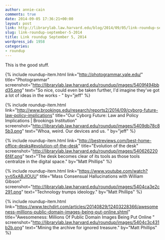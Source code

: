 ```yaml
---
author: annie-cain
comments: true
date: 2014-09-05 17:36:21+00:00
layout: post
link: http://librarylab.law.harvard.edu/blog/2014/09/05/link-roundup-september-5-2014/
slug: link-roundup-september-5-2014
title: Link roundup September 5, 2014
wordpress_id: 1958
categories:
- roundup
---
```


This is the good stuff.

{% include roundup-item.html
  link="http://photogrammar.yale.edu/"
  title="Photogrammar"
  screenshot="http://librarylab.law.harvard.edu/roundup/images/5409f494bbd35.png"
  text="So nice, could even be taken further, I'd imagine they've got a lot of ideas in the works - "
  by="jeff"
%}

{% include roundup-item.html
  link="http://www.brookings.edu/research/reports2/2014/09/cyborg-future-law-policy-implications"
  title="Our Cyborg Future: Law and Policy Implications | Brookings Institution"
  screenshot="http://librarylab.law.harvard.edu/roundup/images/5409db78c85b3.png"
  text="Whoa, weird.  Our devices and us. "
  by="jeff"
%}

{% include roundup-item.html
  link="http://bestreviews.com/best-home-office-desks#evolution-of-the-desk"
  title="Evolution of the desk"
  screenshot="http://librarylab.law.harvard.edu/roundup/images/5406262206f4f.png"
  text="The desk becomes clear of its tools as those tools centralize in the digital space."
  by="Matt Phillips"
%}

{% include roundup-item.html
  link="https://www.youtube.com/watch?v=tj5xABJlOUU"
  title="Mass Consensual Hallucinations with William Gibson"
  screenshot="http://librarylab.law.harvard.edu/roundup/images/5404ca3e2c291.png"
  text="Technology trumps ideology."
  by="Matt Phillips"
%}

{% include roundup-item.html
  link="https://www.techdirt.com/articles/20140829/12403228366/awesomeness-millions-public-domain-images-being-put-online.shtml"
  title="Awesomeness: Millions Of Public Domain Images Being Put Online "
  screenshot="http://librarylab.law.harvard.edu/roundup/images/5404c3c431b2b.png"
  text="Mining the archive for ignored treasure."
  by="Matt Phillips"
%}
